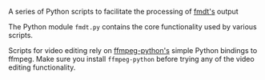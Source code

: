 A series of Python scripts to facilitate the processing of [fmdt's](https://github.com/alsoc/fmdt) output

The Python module `fmdt.py` contains the core functionality used by various scripts. 

Scripts for video editing rely on [ffmpeg-python's](https://github.com/kkroening/ffmpeg-python) simple Python bindings to ffmpeg. Make sure you install `ffmpeg-python` before trying any of the video editing functionality.